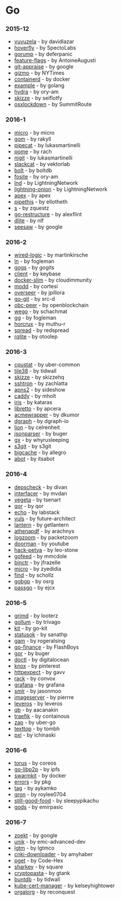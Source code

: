 # Go


### 2015-12
- [vuvuzela](https://github.com/davidlazar/vuvuzela) - by davidlazar
- [hoverfly](https://github.com/SpectoLabs/hoverfly) - by SpectoLabs
- [gorump](https://github.com/deferpanic/gorump) - by deferpanic
- [feature-flags](https://github.com/AntoineAugusti/feature-flags) - by AntoineAugusti
- [git-appraise](https://github.com/google/git-appraise) - by google
- [gizmo](https://github.com/NYTimes/gizmo) - by NYTimes
- [containerd](https://github.com/docker/containerd) - by docker
- [example](https://github.com/golang/example) - by golang
- [hydra](https://github.com/ory-am/hydra) - by ory-am
- [skizze](https://github.com/seiflotfy/skizze) - by seiflotfy
- [osxlockdown](https://github.com/SummitRoute/osxlockdown) - by SummitRoute

### 2016-1
- [micro](https://github.com/micro/micro) - by micro
- [gom](https://github.com/rakyll/gom) - by rakyll
- [pipecat](https://github.com/lukasmartinelli/pipecat) - by lukasmartinelli
- [pome](https://github.com/rach/pome) - by rach
- [nigit](https://github.com/lukasmartinelli/nigit) - by lukasmartinelli
- [slackcat](https://github.com/vektorlab/slackcat) - by vektorlab
- [bolt](https://github.com/boltdb/bolt) - by boltdb
- [fosite](https://github.com/ory-am/fosite) - by ory-am
- [lnd](https://github.com/LightningNetwork/lnd) - by LightningNetwork
- [lightning-onion](https://github.com/LightningNetwork/lightning-onion) - by LightningNetwork
- [apex](https://github.com/apex/apex) - by apex
- [pipethis](https://github.com/ellotheth/pipethis) - by ellotheth
- [s](https://github.com/zquestz/s) - by zquestz
- [go-restructure](https://github.com/alexflint/go-restructure) - by alexflint
- [dlite](https://github.com/nlf/dlite) - by nlf
- [seesaw](https://github.com/google/seesaw) - by google

### 2016-2
- [wired-logic](https://github.com/martinkirsche/wired-logic) - by martinkirsche
- [ln](https://github.com/fogleman/ln) - by fogleman
- [gogs](https://github.com/gogits/gogs) - by gogits
- [client](https://github.com/keybase/client) - by keybase
- [docker-slim](https://github.com/cloudimmunity/docker-slim) - by cloudimmunity
- [modd](https://github.com/cortesi/modd) - by cortesi
- [overseer](https://github.com/jpillora/overseer) - by jpillora
- [go-git](https://github.com/src-d/go-git) - by src-d
- [obc-peer](https://github.com/openblockchain/obc-peer) - by openblockchain
- [wego](https://github.com/schachmat/wego) - by schachmat
- [gg](https://github.com/fogleman/gg) - by fogleman
- [horcrux](https://github.com/muthu-r/horcrux) - by muthu-r
- [spread](https://github.com/redspread/spread) - by redspread
- [rqlite](https://github.com/otoolep/rqlite) - by otoolep

### 2016-3
- [cpustat](https://github.com/uber-common/cpustat) - by uber-common
- [tile38](https://github.com/tidwall/tile38) - by tidwall
- [skizze](https://github.com/skizzehq/skizze) - by skizzehq
- [sshtron](https://github.com/zachlatta/sshtron) - by zachlatta
- [apns2](https://github.com/sideshow/apns2) - by sideshow
- [caddy](https://github.com/mholt/caddy) - by mholt
- [iris](https://github.com/kataras/iris) - by kataras
- [libretto](https://github.com/apcera/libretto) - by apcera
- [acmewrapper](https://github.com/dkumor/acmewrapper) - by dkumor
- [dgraph](https://github.com/dgraph-io/dgraph) - by dgraph-io
- [lion](https://github.com/celrenheit/lion) - by celrenheit
- [jsonparser](https://github.com/buger/jsonparser) - by buger
- [gx](https://github.com/whyrusleeping/gx) - by whyrusleeping
- [s3git](https://github.com/s3git/s3git) - by s3git
- [bigcache](https://github.com/allegro/bigcache) - by allegro
- [abot](https://github.com/itsabot/abot) - by itsabot

### 2016-4
- [depscheck](https://github.com/divan/depscheck) - by divan
- [interfacer](https://github.com/mvdan/interfacer) - by mvdan
- [vegeta](https://github.com/tsenart/vegeta) - by tsenart
- [qor](https://github.com/qor/qor) - by qor
- [echo](https://github.com/labstack/echo) - by labstack
- [vuls](https://github.com/future-architect/vuls) - by future-architect
- [lantern](https://github.com/getlantern/lantern) - by getlantern
- [athenapdf](https://github.com/arachnys/athenapdf) - by arachnys
- [logzoom](https://github.com/packetzoom/logzoom) - by packetzoom
- [doorman](https://github.com/youtube/doorman) - by youtube
- [hack-petya](https://github.com/leo-stone/hack-petya) - by leo-stone
- [gofeed](https://github.com/mmcdole/gofeed) - by mmcdole
- [binctr](https://github.com/jfrazelle/binctr) - by jfrazelle
- [micro](https://github.com/zyedidia/micro) - by zyedidia
- [find](https://github.com/schollz/find) - by schollz
- [gobgp](https://github.com/osrg/gobgp) - by osrg
- [passgo](https://github.com/ejcx/passgo) - by ejcx

### 2016-5
- [grimd](https://github.com/looterz/grimd) - by looterz
- [gollum](https://github.com/trivago/gollum) - by trivago
- [kit](https://github.com/go-kit/kit) - by go-kit
- [statusok](https://github.com/sanathp/statusok) - by sanathp
- [gam](https://github.com/rogeralsing/gam) - by rogeralsing
- [go-finance](https://github.com/FlashBoys/go-finance) - by FlashBoys
- [gor](https://github.com/buger/gor) - by buger
- [doctl](https://github.com/digitalocean/doctl) - by digitalocean
- [knox](https://github.com/pinterest/knox) - by pinterest
- [httpexpect](https://github.com/gavv/httpexpect) - by gavv
- [rack](https://github.com/convox/rack) - by convox
- [grafana](https://github.com/grafana/grafana) - by grafana
- [smlr](https://github.com/jasonmoo/smlr) - by jasonmoo
- [imageserver](https://github.com/pierrre/imageserver) - by pierrre
- [leveros](https://github.com/leveros/leveros) - by leveros
- [qb](https://github.com/aacanakin/qb) - by aacanakin
- [traefik](https://github.com/containous/traefik) - by containous
- [zap](https://github.com/uber-go/zap) - by uber-go
- [texttop](https://github.com/tombh/texttop) - by tombh
- [pxl](https://github.com/ichinaski/pxl) - by ichinaski

### 2016-6
- [torus](https://github.com/coreos/torus) - by coreos
- [go-libp2p](https://github.com/ipfs/go-libp2p) - by ipfs
- [swarmkit](https://github.com/docker/swarmkit) - by docker
- [errors](https://github.com/pkg/errors) - by pkg
- [tag](https://github.com/aykamko/tag) - by aykamko
- [gron](https://github.com/roylee0704/gron) - by roylee0704
- [still-good-food](https://github.com/sleepypikachu/still-good-food) - by sleepypikachu
- [gods](https://github.com/emirpasic/gods) - by emirpasic

### 2016-7
- [zoekt](https://github.com/google/zoekt) - by google
- [unik](https://github.com/emc-advanced-dev/unik) - by emc-advanced-dev
- [lgtm](https://github.com/lgtmco/lgtm) - by lgtmco
- [cnki-downloader](https://github.com/amyhaber/cnki-downloader) - by amyhaber
- [pget](https://github.com/Code-Hex/pget) - by Code-Hex
- [sharkey](https://github.com/square/sharkey) - by square
- [cryptopasta](https://github.com/gtank/cryptopasta) - by gtank
- [buntdb](https://github.com/tidwall/buntdb) - by tidwall
- [kube-cert-manager](https://github.com/kelseyhightower/kube-cert-manager) - by kelseyhightower
- [orgalorg](https://github.com/reconquest/orgalorg) - by reconquest
